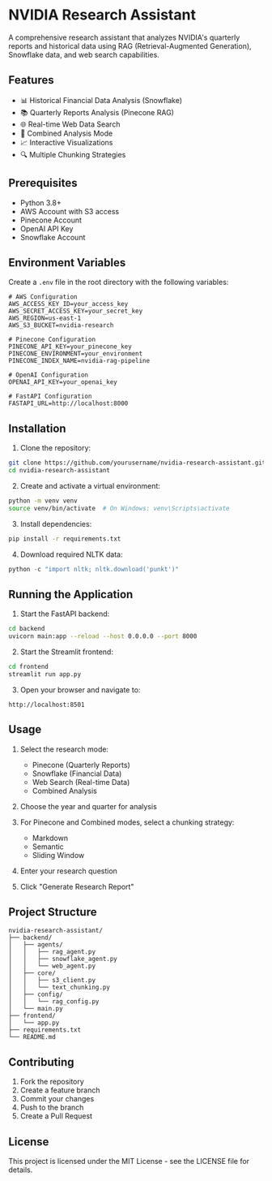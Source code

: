 # NVIDIA Research Assistant

A comprehensive research assistant that analyzes NVIDIA's quarterly reports and historical data using RAG (Retrieval-Augmented Generation), Snowflake data, and web search capabilities.

## Features

- 📊 Historical Financial Data Analysis (Snowflake)
- 📚 Quarterly Reports Analysis (Pinecone RAG)
- 🌐 Real-time Web Data Search
- 🔄 Combined Analysis Mode
- 📈 Interactive Visualizations
- 🔍 Multiple Chunking Strategies

## Prerequisites

- Python 3.8+
- AWS Account with S3 access
- Pinecone Account
- OpenAI API Key
- Snowflake Account

## Environment Variables

Create a `.env` file in the root directory with the following variables:

```env
# AWS Configuration
AWS_ACCESS_KEY_ID=your_access_key
AWS_SECRET_ACCESS_KEY=your_secret_key
AWS_REGION=us-east-1
AWS_S3_BUCKET=nvidia-research

# Pinecone Configuration
PINECONE_API_KEY=your_pinecone_key
PINECONE_ENVIRONMENT=your_environment
PINECONE_INDEX_NAME=nvidia-rag-pipeline

# OpenAI Configuration
OPENAI_API_KEY=your_openai_key

# FastAPI Configuration
FASTAPI_URL=http://localhost:8000
```

## Installation

1. Clone the repository:
```bash
git clone https://github.com/yourusername/nvidia-research-assistant.git
cd nvidia-research-assistant
```

2. Create and activate a virtual environment:
```bash
python -m venv venv
source venv/bin/activate  # On Windows: venv\Scripts\activate
```

3. Install dependencies:
```bash
pip install -r requirements.txt
```

4. Download required NLTK data:
```python
python -c "import nltk; nltk.download('punkt')"
```

## Running the Application

1. Start the FastAPI backend:
```bash
cd backend
uvicorn main:app --reload --host 0.0.0.0 --port 8000
```

2. Start the Streamlit frontend:
```bash
cd frontend
streamlit run app.py
```

3. Open your browser and navigate to:
```
http://localhost:8501
```

## Usage

1. Select the research mode:
   - Pinecone (Quarterly Reports)
   - Snowflake (Financial Data)
   - Web Search (Real-time Data)
   - Combined Analysis

2. Choose the year and quarter for analysis

3. For Pinecone and Combined modes, select a chunking strategy:
   - Markdown
   - Semantic
   - Sliding Window

4. Enter your research question

5. Click "Generate Research Report"

## Project Structure

```
nvidia-research-assistant/
├── backend/
│   ├── agents/
│   │   ├── rag_agent.py
│   │   ├── snowflake_agent.py
│   │   └── web_agent.py
│   ├── core/
│   │   ├── s3_client.py
│   │   └── text_chunking.py
│   ├── config/
│   │   └── rag_config.py
│   └── main.py
├── frontend/
│   └── app.py
├── requirements.txt
└── README.md
```

## Contributing

1. Fork the repository
2. Create a feature branch
3. Commit your changes
4. Push to the branch
5. Create a Pull Request

## License

This project is licensed under the MIT License - see the LICENSE file for details.